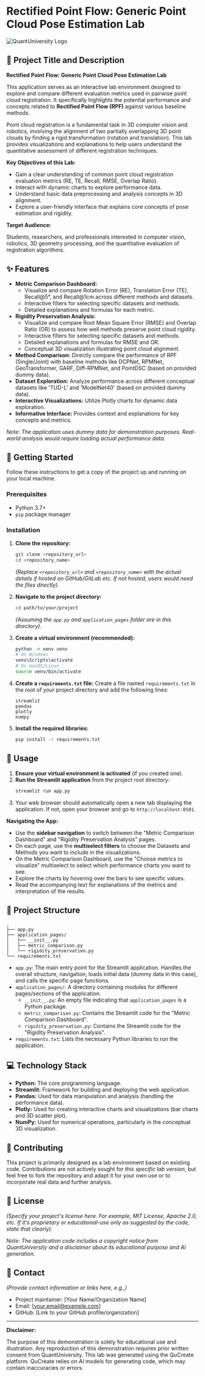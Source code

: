# Rectified Point Flow: Generic Point Cloud Pose Estimation Lab

![QuantUniversity Logo](https://www.quantuniversity.com/assets/img/logo5.jpg)

## 🎯 Project Title and Description

**Rectified Point Flow: Generic Point Cloud Pose Estimation Lab**

This application serves as an interactive lab environment designed to explore and compare different evaluation metrics used in pairwise point cloud registration. It specifically highlights the potential performance and concepts related to **Rectified Point Flow (RPF)** against various baseline methods.

Point cloud registration is a fundamental task in 3D computer vision and robotics, involving the alignment of two partially overlapping 3D point clouds by finding a rigid transformation (rotation and translation). This lab provides visualizations and explanations to help users understand the quantitative assessment of different registration techniques.

**Key Objectives of this Lab:**

*   Gain a clear understanding of common point cloud registration evaluation metrics (RE, TE, Recall, RMSE, Overlap Ratio).
*   Interact with dynamic charts to explore performance data.
*   Understand basic data preprocessing and analysis concepts in 3D alignment.
*   Explore a user-friendly interface that explains core concepts of pose estimation and rigidity.

**Target Audience:**

Students, researchers, and professionals interested in computer vision, robotics, 3D geometry processing, and the quantitative evaluation of registration algorithms.

## ✨ Features

*   **Metric Comparison Dashboard:**
    *   Visualize and compare Rotation Error (RE), Translation Error (TE), Recall@5°, and Recall@1cm across different methods and datasets.
    *   Interactive filters for selecting specific datasets and methods.
    *   Detailed explanations and formulas for each metric.
*   **Rigidity Preservation Analysis:**
    *   Visualize and compare Root Mean Square Error (RMSE) and Overlap Ratio (OR) to assess how well methods preserve point cloud rigidity.
    *   Interactive filters for selecting specific datasets and methods.
    *   Detailed explanations and formulas for RMSE and OR.
    *   Conceptual 3D visualization illustrating point cloud alignment.
*   **Method Comparison:** Directly compare the performance of RPF (Single/Joint) with baseline methods like DCPNet, RPMNet, GeoTransformer, GARF, Diff-RPMNet, and PointDSC (based on provided dummy data).
*   **Dataset Exploration:** Analyze performance across different conceptual datasets like 'TUD-L' and 'ModelNet40' (based on provided dummy data).
*   **Interactive Visualizations:** Utilize Plotly charts for dynamic data exploration.
*   **Informative Interface:** Provides context and explanations for key concepts and metrics.

*Note: The application uses dummy data for demonstration purposes. Real-world analysis would require loading actual performance data.*

## 🚀 Getting Started

Follow these instructions to get a copy of the project up and running on your local machine.

### Prerequisites

*   Python 3.7+
*   `pip` package manager

### Installation

1.  **Clone the repository:**
    ```bash
    git clone <repository_url>
    cd <repository_name>
    ```
    *(Replace `<repository_url>` and `<repository_name>` with the actual details if hosted on GitHub/GitLab etc. If not hosted, users would need the files directly).*

2.  **Navigate to the project directory:**
    ```bash
    cd path/to/your/project
    ```
    *(Assuming the `app.py` and `application_pages` folder are in this directory).*

3.  **Create a virtual environment (recommended):**
    ```bash
    python -m venv venv
    # On Windows
    venv\Scripts\activate
    # On macOS/Linux
    source venv/bin/activate
    ```

4.  **Create a `requirements.txt` file:**
    Create a file named `requirements.txt` in the root of your project directory and add the following lines:
    ```
    streamlit
    pandas
    plotly
    numpy
    ```

5.  **Install the required libraries:**
    ```bash
    pip install -r requirements.txt
    ```

## 🏃 Usage

1.  **Ensure your virtual environment is activated** (if you created one).
2.  **Run the Streamlit application** from the project root directory:
    ```bash
    streamlit run app.py
    ```
3.  Your web browser should automatically open a new tab displaying the application. If not, open your browser and go to `http://localhost:8501`.

**Navigating the App:**

*   Use the **sidebar navigation** to switch between the "Metric Comparison Dashboard" and "Rigidity Preservation Analysis" pages.
*   On each page, use the **multiselect filters** to choose the Datasets and Methods you want to include in the visualizations.
*   On the Metric Comparison Dashboard, use the "Choose metrics to visualize" multiselect to select which performance charts you want to see.
*   Explore the charts by hovering over the bars to see specific values.
*   Read the accompanying text for explanations of the metrics and interpretation of the results.

## 📁 Project Structure

```
.
├── app.py
├── application_pages/
│   ├── __init__.py
│   ├── metric_comparison.py
│   └── rigidity_preservation.py
└── requirements.txt
```

*   `app.py`: The main entry point for the Streamlit application. Handles the overall structure, navigation, loads initial data (dummy data in this case), and calls the specific page functions.
*   `application_pages/`: A directory containing modules for different pages/sections of the application.
    *   `__init__.py`: An empty file indicating that `application_pages` is a Python package.
    *   `metric_comparison.py`: Contains the Streamlit code for the "Metric Comparison Dashboard".
    *   `rigidity_preservation.py`: Contains the Streamlit code for the "Rigidity Preservation Analysis".
*   `requirements.txt`: Lists the necessary Python libraries to run the application.

## 💻 Technology Stack

*   **Python:** The core programming language.
*   **Streamlit:** Framework for building and deploying the web application.
*   **Pandas:** Used for data manipulation and analysis (handling the performance data).
*   **Plotly:** Used for creating interactive charts and visualizations (bar charts and 3D scatter plot).
*   **NumPy:** Used for numerical operations, particularly in the conceptual 3D visualization.

## 👋 Contributing

This project is primarily designed as a lab environment based on existing code. Contributions are not actively sought for *this specific lab version*, but feel free to fork the repository and adapt it for your own use or to incorporate real data and further analysis.

## 📄 License

*(Specify your project's license here. For example, MIT License, Apache 2.0, etc. If it's proprietary or educational-use only as suggested by the code, state that clearly).*

*Note: The application code includes a copyright notice from QuantUniversity and a disclaimer about its educational purpose and AI generation.*

## 📧 Contact

*(Provide contact information or links here, e.g.,)*

*   Project maintainer: [Your Name/Organization Name]
*   Email: [your.email@example.com]
*   GitHub: [Link to your GitHub profile/organization]

---

**Disclaimer:**

The purpose of this demonstration is solely for educational use and illustration. Any reproduction of this demonstration requires prior written consent from QuantUniversity. This lab was generated using the QuCreate platform. QuCreate relies on AI models for generating code, which may contain inaccuracies or errors.
